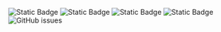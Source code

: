![Static Badge](https://img.shields.io/badge/blacklists-60-000000) ![Static Badge](https://img.shields.io/badge/blacklisted-3066015-cc0000) ![Static Badge](https://img.shields.io/badge/whitelisted-2243-00CC00) ![Static Badge](https://img.shields.io/badge/streaming_blacklist-28107-000000) ![GitHub issues](https://img.shields.io/github/issues/fabriziosalmi/blacklists)
